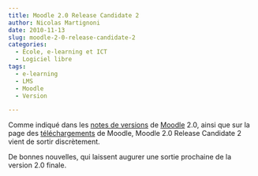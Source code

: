 ```yaml
---
title: Moodle 2.0 Release Candidate 2
author: Nicolas Martignoni
date: 2010-11-13
slug: moodle-2-0-release-candidate-2
categories:
  - École, e-learning et ICT
  - Logiciel libre
tags:
  - e-learning
  - LMS
  - Moodle
  - Version

---
```

Comme indiqué dans les [notes de versions][2] de [Moodle][3] 2.0, ainsi que sur la page des [téléchargements][4] de Moodle, Moodle 2.0 Release Candidate 2 vient de sortir discrètement.

De bonnes nouvelles, qui laissent augurer une sortie prochaine de la version 2.0 finale.

 [2]: https://docs.moodle.org/dev/Moodle_2.0_release_notes
 [3]: https://moodle.org/
 [4]: https://download.moodle.org/

<!--more-->
